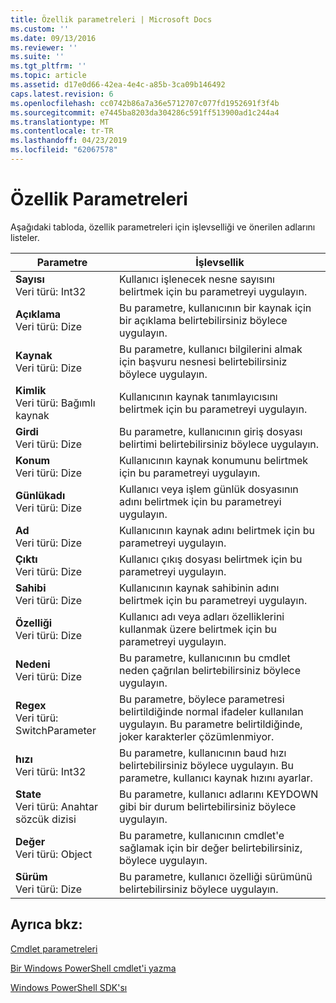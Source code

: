 ```yaml
---
title: Özellik parametreleri | Microsoft Docs
ms.custom: ''
ms.date: 09/13/2016
ms.reviewer: ''
ms.suite: ''
ms.tgt_pltfrm: ''
ms.topic: article
ms.assetid: d17e0d66-42ea-4e4c-a85b-3ca09b146492
caps.latest.revision: 6
ms.openlocfilehash: cc0742b86a7a36e5712707c077fd1952691f3f4b
ms.sourcegitcommit: e7445ba8203da304286c591ff513900ad1c244a4
ms.translationtype: MT
ms.contentlocale: tr-TR
ms.lasthandoff: 04/23/2019
ms.locfileid: "62067578"
---
```

# <a name="property-parameters"></a>Özellik Parametreleri

Aşağıdaki tabloda, özellik parametreleri için işlevselliği ve önerilen adlarını listeler.

|Parametre|İşlevsellik|
|---|---|
|**Sayısı**<br>Veri türü: Int32|Kullanıcı işlenecek nesne sayısını belirtmek için bu parametreyi uygulayın.|
|**Açıklama**<br>Veri türü: Dize|Bu parametre, kullanıcının bir kaynak için bir açıklama belirtebilirsiniz böylece uygulayın.|
|**Kaynak**<br>Veri türü: Dize|Bu parametre, kullanıcı bilgilerini almak için başvuru nesnesi belirtebilirsiniz böylece uygulayın.|
|**Kimlik**<br>Veri türü: Bağımlı kaynak|Kullanıcının kaynak tanımlayıcısını belirtmek için bu parametreyi uygulayın.|
|**Girdi**<br>Veri türü: Dize|Bu parametre, kullanıcının giriş dosyası belirtimi belirtebilirsiniz böylece uygulayın.|
|**Konum**<br>Veri türü: Dize|Kullanıcının kaynak konumunu belirtmek için bu parametreyi uygulayın.|
|**Günlükadı**<br>Veri türü: Dize|Kullanıcı veya işlem günlük dosyasının adını belirtmek için bu parametreyi uygulayın.|
|**Ad**<br>Veri türü: Dize|Kullanıcının kaynak adını belirtmek için bu parametreyi uygulayın.|
|**Çıktı**<br>Veri türü: Dize|Kullanıcı çıkış dosyası belirtmek için bu parametreyi uygulayın.|
|**Sahibi**<br>Veri türü: Dize|Kullanıcının kaynak sahibinin adını belirtmek için bu parametreyi uygulayın.|
|**Özelliği**<br>Veri türü: Dize|Kullanıcı adı veya adları özelliklerini kullanmak üzere belirtmek için bu parametreyi uygulayın.|
|**Nedeni**<br>Veri türü: Dize|Bu parametre, kullanıcının bu cmdlet neden çağrılan belirtebilirsiniz böylece uygulayın.|
|**Regex**<br>Veri türü: SwitchParameter|Bu parametre, böylece parametresi belirtildiğinde normal ifadeler kullanılan uygulayın. Bu parametre belirtildiğinde, joker karakterler çözümlenmiyor.|
|**hızı**<br>Veri türü: Int32|Bu parametre, kullanıcının baud hızı belirtebilirsiniz böylece uygulayın. Bu parametre, kullanıcı kaynak hızını ayarlar.|
|**State**<br>Veri türü: Anahtar sözcük dizisi|Bu parametre, kullanıcı adlarını KEYDOWN gibi bir durum belirtebilirsiniz böylece uygulayın.|
|**Değer**<br>Veri türü: Object|Bu parametre, kullanıcının cmdlet'e sağlamak için bir değer belirtebilirsiniz, böylece uygulayın.|
|**Sürüm**<br>Veri türü: Dize|Bu parametre, kullanıcı özelliği sürümünü belirtebilirsiniz böylece uygulayın.|

## <a name="see-also"></a>Ayrıca bkz:

[Cmdlet parametreleri](./cmdlet-parameters.md)

[Bir Windows PowerShell cmdlet'i yazma](./writing-a-windows-powershell-cmdlet.md)

[Windows PowerShell SDK'sı](../windows-powershell-reference.md)
